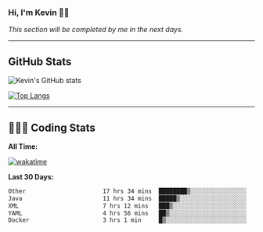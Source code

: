 ### Hi, I'm Kevin 👋🏻

_This section will be completed by me in the next days._


--- 
## GitHub Stats
![Kevin's GitHub stats](https://github-readme-stats.vercel.app/api?username=kevin-kraus&show_icons=true&theme=dark)

[![Top Langs](https://github-readme-stats.vercel.app/api/top-langs/?username=kevin-kraus&layout=compact&theme=dark)]()

---
## 🧑🏻‍💻 Coding Stats

**All Time:**

[![wakatime](https://wakatime.com/badge/user/2ee1869b-72a2-4c21-b5f7-e95432f5a1cf.svg?style=flat)](https://wakatime.com/@2ee1869b-72a2-4c21-b5f7-e95432f5a1cf)

**Last 30 Days:**

<!--START_SECTION:waka-->

```txt
Other                      17 hrs 34 mins  ████████▒░░░░░░░░░░░░░░░░   33.00 %
Java                       11 hrs 34 mins  █████▒░░░░░░░░░░░░░░░░░░░   21.73 %
XML                        7 hrs 12 mins   ███▒░░░░░░░░░░░░░░░░░░░░░   13.54 %
YAML                       4 hrs 56 mins   ██▒░░░░░░░░░░░░░░░░░░░░░░   09.27 %
Docker                     3 hrs 1 min     █▒░░░░░░░░░░░░░░░░░░░░░░░   05.69 %
```

<!--END_SECTION:waka-->
